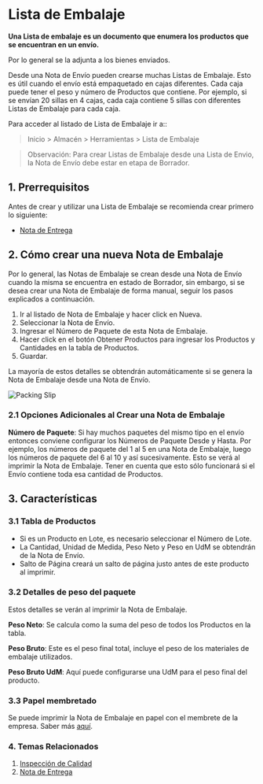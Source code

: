 <!-- add-breadcrumbs -->
# Lista de Embalaje

**Una Lista de embalaje es un documento que enumera los productos que se encuentran en un envío.**

Por lo general se la adjunta a los bienes enviados.

Desde una Nota de Envío pueden crearse muchas Listas de Embalaje. Esto es útil cuando el envío está empaquetado en cajas diferentes. Cada caja puede tener el peso y número de Productos que contiene. Por ejemplo, si se envían 20 sillas en 4 cajas, cada caja contiene 5 sillas con diferentes Listas de Embalaje para cada caja. 

Para acceder al listado de Lista de Embalaje ir a::
> Inicio > Almacén > Herramientas > Lista de Embalaje

> Observación: Para crear Listas de Embalaje desde una Lista de Envio, la Nota de Envío debe estar en etapa de Borrador.  

## 1. Prerrequisitos
Antes de crear y utilizar una Lista de Embalaje se recomienda crear primero lo siguiente:

* [Nota de Entrega](/docs/user/manual/en/stock/delivery-note)


## 2. Cómo crear una nueva Nota de Embalaje
Por lo general, las Notas de Embalaje se crean desde una Nota de Envío cuando la misma se encuentra en estado de Borrador, sin embargo, si se desea crear una Nota de Embalaje de forma manual, seguir los pasos explicados a continuación. 

1. Ir al listado de Nota de Embalaje y hacer click en Nueva.
1. Seleccionar la Nota de Envío.
1. Ingresar el Número de Paquete de esta Nota de Embalaje.
1. Hacer click en el botón Obtener Productos para ingresar los Productos y Cantidades en la tabla de Productos.
1. Guardar.

La mayoría de estos detalles se obtendrán automáticamente si se genera la Nota de Embalaje desde una Nota de Envío.

<img class="screenshot" alt="Packing Slip" src="{{docs_base_url}}/assets/img/stock/packing-slip.png">


### 2.1 Opciones Adicionales al Crear una Nota de Embalaje
**Número de Paquete**: Si hay muchos paquetes del mismo tipo en el envío entonces conviene configurar los Números de Paquete Desde y Hasta. Por ejemplo, los números de paquete del 1 al 5 en una Nota de Embalaje, luego los números de paquete del 6 al 10 y así sucesivamente.  Esto se verá al imprimir la Nota de Embalaje. Tener en cuenta que esto sólo funcionará si el Envío contiene toda esa cantidad de Productos.

## 3. Características

### 3.1 Tabla de Productos

* Si es un Producto en Lote, es necesario seleccionar el Número de Lote.
* La Cantidad, Unidad de Medida, Peso Neto y Peso en UdM se obtendrán de la Nota de Envío.
* Salto de Página creará un salto de página justo antes de este producto al imprimir.

### 3.2 Detalles de peso del paquete

Estos detalles se verán al imprimir la Nota de Embalaje.

**Peso Neto**: Se calcula como la suma del peso de todos los Productos en la tabla.

**Peso Bruto**: Este es el peso final total, incluye el peso de los materiales de embalaje utilizados. 

**Peso Bruto UdM**: Aquí puede configurarse una UdM para el peso final del producto.

### 3.3 Papel membretado
Se puede imprimir la Nota de Embalaje en papel con el membrete de la empresa. Saber más [aquí](/docs/user/manual/en/setting-up/print/letter-head).


### 4. Temas Relacionados
1. [Inspección de Calidad](/docs/user/manual/en/stock/quality-inspection)
1. [Nota de Entrega](/docs/user/manual/en/stock/delivery-note)
